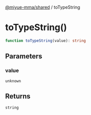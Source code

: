 [@miyue-mma/shared](../index.md) / toTypeString

# toTypeString()

```ts
function toTypeString(value): string
```

## Parameters

### value

`unknown`

## Returns

`string`

